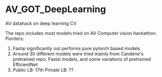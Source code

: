 # AV_GOT_DeepLearning
AV datahack on deep learning CV 

The repo includes most models tried on AV Computer vision hackathon. Pointers:

1. Fastai significantly out performs pure pytorch based models
2. Around 30 different models were tried mainly from Candene's pretrained repo, Fastai models, and some variations of pretrained EfficientNet
3. Public LB: 17th Private LB: ??
